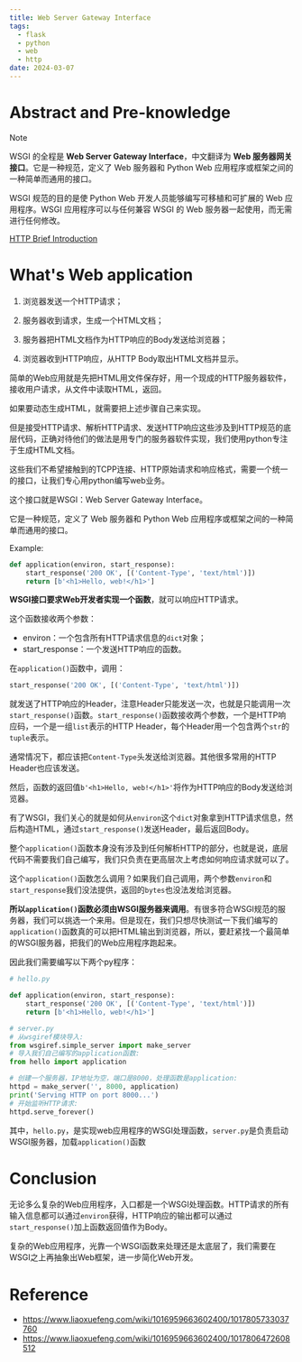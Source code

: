 ```yaml
---
title: Web Server Gateway Interface
tags:
  - flask
  - python
  - web
  - http
date: 2024-03-07
---
```

# Abstract and Pre-knowledge


> [!note] 
> WSGI 的全程是 **Web Server Gateway Interface**，中文翻译为 **Web 服务器网关接口**。它是一种规范，定义了 Web 服务器和 Python Web 应用程序或框架之间的一种简单而通用的接口。
> 
> WSGI 规范的目的是使 Python Web 开发人员能够编写可移植和可扩展的 Web 应用程序。WSGI 应用程序可以与任何兼容 WSGI 的 Web 服务器一起使用，而无需进行任何修改。 


[HTTP Brief Introduction](computer_sci/web/http/http_introduction.md)

# What's Web application

1. 浏览器发送一个HTTP请求；
    
2. 服务器收到请求，生成一个HTML文档；
    
3. 服务器把HTML文档作为HTTP响应的Body发送给浏览器；
    
4. 浏览器收到HTTP响应，从HTTP Body取出HTML文档并显示。

简单的Web应用就是先把HTML用文件保存好，用一个现成的HTTP服务器软件，接收用户请求，从文件中读取HTML，返回。

如果要动态生成HTML，就需要把上述步骤自己来实现。

但是接受HTTP请求、解析HTTP请求、发送HTTP响应这些涉及到HTTP规范的底层代码，正确对待他们的做法是用专门的服务器软件实现，我们使用python专注于生成HTML文档。

这些我们不希望接触到的TCPP连接、HTTP原始请求和响应格式，需要一个统一的接口，让我们专心用python编写web业务。

这个接口就是WSGI：Web Server Gateway Interface。

它是一种规范，定义了 Web 服务器和 Python Web 应用程序或框架之间的一种简单而通用的接口。

Example:

```python
def application(environ, start_response):
    start_response('200 OK', [('Content-Type', 'text/html')])
    return [b'<h1>Hello, web!</h1>']
```

**WSGI接口要求Web开发者实现一个函数**，就可以响应HTTP请求。

这个函数接收两个参数：

* environ：一个包含所有HTTP请求信息的`dict`对象；
* start_response：一个发送HTTP响应的函数。

在`application()`函数中，调用：

```python
start_response('200 OK', [('Content-Type', 'text/html')])
```

就发送了HTTP响应的Header，注意Header只能发送一次，也就是只能调用一次`start_response()`函数。`start_response()`函数接收两个参数，一个是HTTP响应码，一个是一组`list`表示的HTTP Header，每个Header用一个包含两个`str`的`tuple`表示。

通常情况下，都应该把`Content-Type`头发送给浏览器。其他很多常用的HTTP Header也应该发送。

然后，函数的返回值`b'<h1>Hello, web!</h1>'`将作为HTTP响应的Body发送给浏览器。

有了WSGI，我们关心的就是如何从`environ`这个`dict`对象拿到HTTP请求信息，然后构造HTML，通过`start_response()`发送Header，最后返回Body。

整个`application()`函数本身没有涉及到任何解析HTTP的部分，也就是说，底层代码不需要我们自己编写，我们只负责在更高层次上考虑如何响应请求就可以了。

这个`application()`函数怎么调用？如果我们自己调用，两个参数`environ`和`start_response`我们没法提供，返回的`bytes`也没法发给浏览器。

**所以`application()`函数必须由WSGI服务器来调用**。有很多符合WSGI规范的服务器，我们可以挑选一个来用。但是现在，我们只想尽快测试一下我们编写的`application()`函数真的可以把HTML输出到浏览器，所以，要赶紧找一个最简单的WSGI服务器，把我们的Web应用程序跑起来。


因此我们需要编写以下两个py程序：

```python
# hello.py

def application(environ, start_response):
    start_response('200 OK', [('Content-Type', 'text/html')])
    return [b'<h1>Hello, web!</h1>']
```


```python
# server.py
# 从wsgiref模块导入:
from wsgiref.simple_server import make_server
# 导入我们自己编写的application函数:
from hello import application

# 创建一个服务器，IP地址为空，端口是8000，处理函数是application:
httpd = make_server('', 8000, application)
print('Serving HTTP on port 8000...')
# 开始监听HTTP请求:
httpd.serve_forever()
```

其中，`hello.py`，是实现web应用程序的WSGI处理函数，`server.py`是负责启动WSGI服务器，加载`application()`函数

# Conclusion

无论多么复杂的Web应用程序，入口都是一个WSGI处理函数。HTTP请求的所有输入信息都可以通过`environ`获得，HTTP响应的输出都可以通过`start_response()`加上函数返回值作为Body。

复杂的Web应用程序，光靠一个WSGI函数来处理还是太底层了，我们需要在WSGI之上再抽象出Web框架，进一步简化Web开发。

# Reference

* https://www.liaoxuefeng.com/wiki/1016959663602400/1017805733037760
* https://www.liaoxuefeng.com/wiki/1016959663602400/1017806472608512

